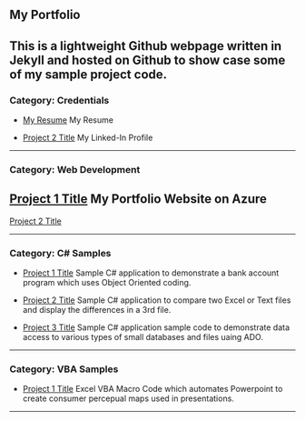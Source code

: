## My Portfolio
This is a lightweight Github webpage written in Jekyll and hosted on Github to show case some of my sample project code.
---
### Category: Credentials

- [My Resume](http://example.com/)
  My Resume
  
- [Project 2 Title](http://example.com/)
  My Linked-In Profile 

---
### Category: Web Development 

[Project 1 Title](https://derrellmurray.azurewebsites.net)
My Portfolio Website on Azure
---
[Project 2 Title](/pdf/sample_presentation.pdf)

---

### Category: C# Samples

- [Project 1 Title](https://github.com/DerrellMurray/CA-BankAccounts)
  Sample C# application to demonstrate a bank account program which uses Object Oriented coding.
  
- [Project 2 Title](https://github.com/DerrellMurray/my_csharp_file_comparer)
  Sample C# application to compare two Excel or Text files and display the differences in a 3rd file. 

- [Project 3 Title](https://github.com/DerrellMurray/DataAccessSamples)
  Sample C# application sample code to demonstrate data access to various types of small databases and files uaing ADO.

---
### Category: VBA Samples

- [Project 1 Title](https://github.com/DerrellMurray/ExcelVBAMapper)
  Excel VBA Macro Code which automates Powerpoint to create consumer percepual maps used in presentations.

---
